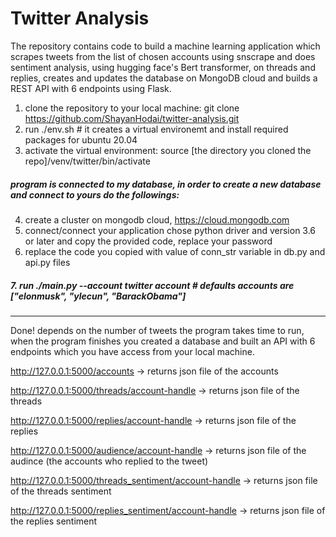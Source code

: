 # Twitter Analysis
The repository contains code to build a machine learning application which scrapes tweets from the list of chosen accounts using snscrape and does sentiment analysis, using hugging face's Bert transformer, on threads and replies, creates and updates the database on MongoDB cloud and builds a REST API with 6 endpoints using Flask.


1. clone the repository to your local machine:
git clone https://github.com/ShayanHodai/twitter-analysis.git
2. run ./env.sh # it creates a virtual environemt and install required packages for ubuntu 20.04
3. activate the virtual environment:
source [the directory you cloned the repo]/venv/twitter/bin/activate
##### program is connected to my database, in order to create a new database and connect to yours do the followings:
4. create a cluster on  mongodb cloud, https://cloud.mongodb.com
5. connect/connect your application chose python driver and version 3.6 or later and copy the provided code, replace your password 
6. replace the code you copied with value of conn_str variable in db.py and api.py files
##### 7. run ./main.py --account twitter account # defaults accounts are ["elonmusk", "ylecun", "BarackObama"]
-----------------------------------------------------------------------------------------------------------------------------------------------------------
Done! depends on the number of tweets the program takes time to run, when the program finishes you created a database and built an API with 6 endpoints which you have access from your local machine.

http://127.0.0.1:5000/accounts -> returns json file of the accounts

http://127.0.0.1:5000/threads/account-handle -> returns json file of the threads

http://127.0.0.1:5000/replies/account-handle -> returns json file of the replies

http://127.0.0.1:5000/audience/account-handle -> returns json file of the audince (the accounts who replied to the tweet)

http://127.0.0.1:5000/threads_sentiment/account-handle -> returns json file of the threads sentiment

http://127.0.0.1:5000/replies_sentiment/account-handle -> returns json file of the replies sentiment
